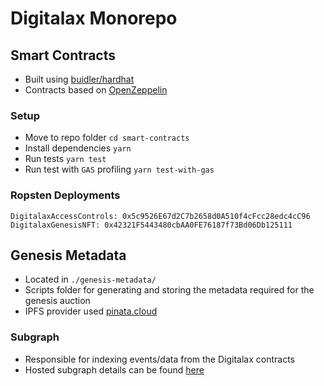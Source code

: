# Digitalax Monorepo

## Smart Contracts

* Built using [buidler/hardhat](https://buidler.dev/) 
* Contracts based on [OpenZeppelin](https://github.com/OpenZeppelin/openzeppelin-contracts)

### Setup

* Move to repo folder `cd smart-contracts`
* Install dependencies `yarn`
* Run tests `yarn test`
* Run test with `GAS` profiling `yarn test-with-gas`

### Ropsten Deployments
```
DigitalaxAccessControls: 0x5c9526E67d2C7b2658d0A510f4cFcc28edc4cC96
DigitalaxGenesisNFT: 0x42321F5443480cbAA0FE76187f73Bd06Db125111
```

## Genesis Metadata

* Located in `./genesis-metadata/`
* Scripts folder for generating and storing the metadata required for the genesis auction
* IPFS provider used [pinata.cloud](https://pinata.cloud/)

### Subgraph

* Responsible for indexing events/data from the Digitalax contracts
* Hosted subgraph details can be found [here](https://hackmd.io/RzmT0y91ReyRmrh084ShNA)

